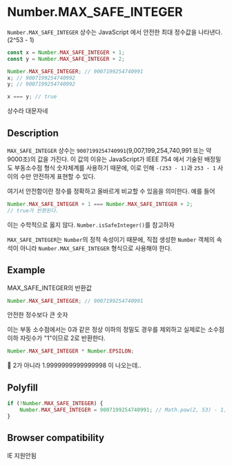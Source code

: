 # Number.MAX_SAFE_INTEGER

`Number.MAX_SAFE_INTEGER` 상수는 JavaScript 에서 안전한 최대 정수값을 나타낸다. (2^53 - 1)

```js
const x = Number.MAX_SAFE_INTEGER + 1;
const y = Number.MAX_SAFE_INTEGER + 2;

Number.MAX_SAFE_INTEGER; // 9007199254740991
x; // 9007199254740992
y; // 9007199254740992

x === y; // true
```
상수라 대문자네

## Description
`MAX_SAFE_INTEGER` 상수는 `9007199254740991`(9,007,199,254,740,991 또는 약 9000조)의 값을 가진다. 이 값의 이유는 JavaScript가 IEEE 754 에서 기술된 배정밀도 부동소수점 형식 숫자체계를 사용하기 때문에, 이로 인해 `-(253 - 1)`과 `253 - 1` 사이의 수만 안전하게 표현할 수 있다.

여기서 안전함이란 정수를 정확하고 올바르게 비교할 수 있음을 의미한다. 예를 들어 
```js
Number.MAX_SAFE_INTEGER + 1 === Number.MAX_SAFE_INTEGER + 2;
// true가 반환된다.
```
이는 수학적으로 옳지 않다. `Number.isSafeInteger()`를 참고하자

`MAX_SAFE_INTEGER`는 `Number`의 정적 속성이기 때문에, 직접 생성한 `Number` 객체의 속석이 아니라 `Number.MAX_SAFE_INTEGER` 형식으로 사용해야 한다.

## Example
MAX_SAFE_INTEGER의 반환값

```js
Number.MAX_SAFE_INTEGER; // 9007199254740991
```

안전한 정수보다 큰 숫자

이는 부동 소수점에서는 0과 같은 정상 이하의 정밀도 경우를 제외하고 실제로는 소수점 이하 자릿수가 "1"이므로 2로 반환한다.
```js
Number.MAX_SAFE_INTEGER * Number.EPSILON;
```
🤔 2가 아니라 1.9999999999999998 이 나오는데.. 

## Polyfill
```js
if (!Number.MAX_SAFE_INTEGER) {
	Number.MAX_SAFE_INTEGER = 9007199254740991; // Math.pow(2, 53) - 1;
}
```

## Browser compatibility

IE 지원안됨